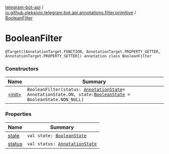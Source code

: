 [telegram-bot-api](../../index.md) / [io.github.oleksivio.telegram.bot.api.annotations.filter.primitive](../index.md) / [BooleanFilter](./index.md)

# BooleanFilter

`@Target([AnnotationTarget.FUNCTION, AnnotationTarget.PROPERTY_GETTER, AnnotationTarget.PROPERTY_SETTER]) annotation class BooleanFilter`

### Constructors

| Name | Summary |
|---|---|
| [&lt;init&gt;](-init-.md) | `BooleanFilter(status: `[`AnnotationState`](../../io.github.oleksivio.telegram.bot.api.model.annotation/-annotation-state/index.md)` = AnnotationState.ON, state: `[`BooleanState`](../../io.github.oleksivio.telegram.bot.api.model.annotation/-boolean-state/index.md)` = BooleanState.NON_NULL)` |

### Properties

| Name | Summary |
|---|---|
| [state](state.md) | `val state: `[`BooleanState`](../../io.github.oleksivio.telegram.bot.api.model.annotation/-boolean-state/index.md) |
| [status](status.md) | `val status: `[`AnnotationState`](../../io.github.oleksivio.telegram.bot.api.model.annotation/-annotation-state/index.md) |

